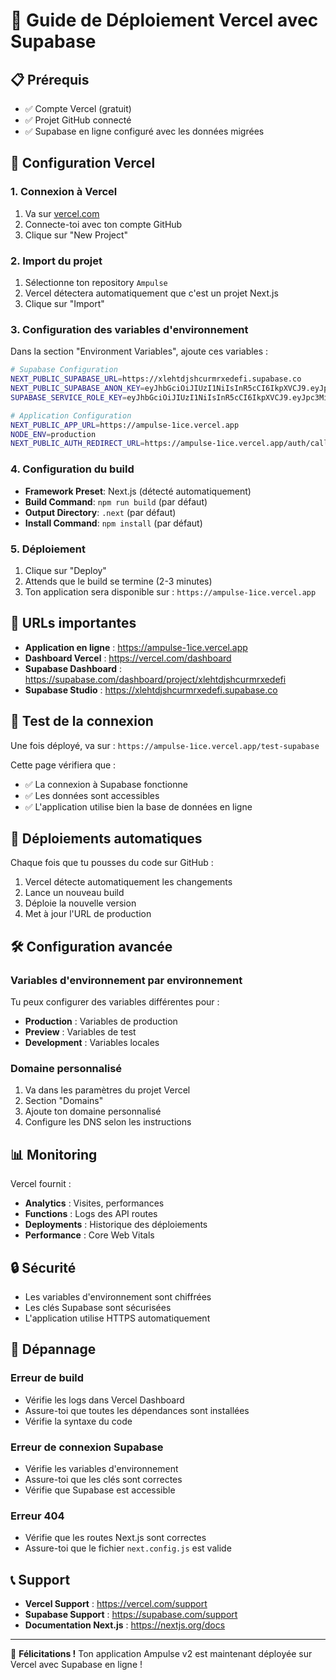 # 🚀 Guide de Déploiement Vercel avec Supabase

## 📋 Prérequis

- ✅ Compte Vercel (gratuit)
- ✅ Projet GitHub connecté
- ✅ Supabase en ligne configuré avec les données migrées

## 🔧 Configuration Vercel

### 1. **Connexion à Vercel**

1. Va sur [vercel.com](https://vercel.com)
2. Connecte-toi avec ton compte GitHub
3. Clique sur "New Project"

### 2. **Import du projet**

1. Sélectionne ton repository `Ampulse`
2. Vercel détectera automatiquement que c'est un projet Next.js
3. Clique sur "Import"

### 3. **Configuration des variables d'environnement**

Dans la section "Environment Variables", ajoute ces variables :

```bash
# Supabase Configuration
NEXT_PUBLIC_SUPABASE_URL=https://xlehtdjshcurmrxedefi.supabase.co
NEXT_PUBLIC_SUPABASE_ANON_KEY=eyJhbGciOiJIUzI1NiIsInR5cCI6IkpXVCJ9.eyJpc3MiOiJzdXBhYmFzZSIsInJlZiI6InhsZWh0ZGpzaGN1cm1yeGVkZWZpIiwicm9sZSI6ImFub24iLCJpYXQiOjE3NTE4MzkyMTMsImV4cCI6MjA2NzQxNTIxM30.rUTpcdCOEzrJX_WEeDh8BAI7sMU2F55fZbyaZeDuSWI
SUPABASE_SERVICE_ROLE_KEY=eyJhbGciOiJIUzI1NiIsInR5cCI6IkpXVCJ9.eyJpc3MiOiJzdXBhYmFzZSIsInJlZiI6InhsZWh0ZGpzaGN1cm1yeGVkZWZpIiwicm9sZSI6InNlcnZpY2Vfcm9sZSIsImlhdCI6MTc1MTgzOTIxMywiZXhwIjoyMDY3NDE1MjEzfQ.fuZ6eQXLJOGiKvN7mTHpJv3F42PfnwtEFJmIyzBJYeY

# Application Configuration
NEXT_PUBLIC_APP_URL=https://ampulse-1ice.vercel.app
NODE_ENV=production
NEXT_PUBLIC_AUTH_REDIRECT_URL=https://ampulse-1ice.vercel.app/auth/callback
```

### 4. **Configuration du build**

- **Framework Preset**: Next.js (détecté automatiquement)
- **Build Command**: `npm run build` (par défaut)
- **Output Directory**: `.next` (par défaut)
- **Install Command**: `npm install` (par défaut)

### 5. **Déploiement**

1. Clique sur "Deploy"
2. Attends que le build se termine (2-3 minutes)
3. Ton application sera disponible sur : `https://ampulse-1ice.vercel.app`

## 🔗 URLs importantes

- **Application en ligne** : https://ampulse-1ice.vercel.app
- **Dashboard Vercel** : https://vercel.com/dashboard
- **Supabase Dashboard** : https://supabase.com/dashboard/project/xlehtdjshcurmrxedefi
- **Supabase Studio** : https://xlehtdjshcurmrxedefi.supabase.co

## 🧪 Test de la connexion

Une fois déployé, va sur : `https://ampulse-1ice.vercel.app/test-supabase`

Cette page vérifiera que :
- ✅ La connexion à Supabase fonctionne
- ✅ Les données sont accessibles
- ✅ L'application utilise bien la base de données en ligne

## 🔄 Déploiements automatiques

Chaque fois que tu pousses du code sur GitHub :
1. Vercel détecte automatiquement les changements
2. Lance un nouveau build
3. Déploie la nouvelle version
4. Met à jour l'URL de production

## 🛠️ Configuration avancée

### Variables d'environnement par environnement

Tu peux configurer des variables différentes pour :
- **Production** : Variables de production
- **Preview** : Variables de test
- **Development** : Variables locales

### Domaine personnalisé

1. Va dans les paramètres du projet Vercel
2. Section "Domains"
3. Ajoute ton domaine personnalisé
4. Configure les DNS selon les instructions

## 📊 Monitoring

Vercel fournit :
- **Analytics** : Visites, performances
- **Functions** : Logs des API routes
- **Deployments** : Historique des déploiements
- **Performance** : Core Web Vitals

## 🔒 Sécurité

- Les variables d'environnement sont chiffrées
- Les clés Supabase sont sécurisées
- L'application utilise HTTPS automatiquement

## 🚨 Dépannage

### Erreur de build
- Vérifie les logs dans Vercel Dashboard
- Assure-toi que toutes les dépendances sont installées
- Vérifie la syntaxe du code

### Erreur de connexion Supabase
- Vérifie les variables d'environnement
- Assure-toi que les clés sont correctes
- Vérifie que Supabase est accessible

### Erreur 404
- Vérifie que les routes Next.js sont correctes
- Assure-toi que le fichier `next.config.js` est valide

## 📞 Support

- **Vercel Support** : https://vercel.com/support
- **Supabase Support** : https://supabase.com/support
- **Documentation Next.js** : https://nextjs.org/docs

---

🎉 **Félicitations !** Ton application Ampulse v2 est maintenant déployée sur Vercel avec Supabase en ligne ! 